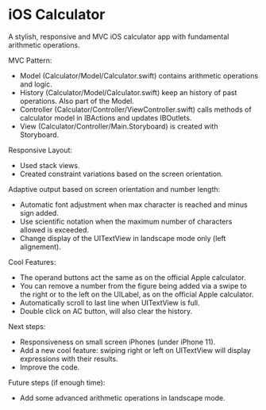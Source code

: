 #  iOS Calculator 
A stylish, responsive and MVC iOS calculator app with fundamental arithmetic operations.

MVC Pattern:
- Model (Calculator/Model/Calculator.swift) contains arithmetic operations and logic.
- History (Calculator/Model/Calculator.swift) keep an history of past operations. Also part of the Model.
- Controller (Calculator/Controller/ViewController.swift) calls methods of calculator model in IBActions and updates IBOutlets.
- View (Calculator/Controller/Main.Storyboard) is created with Storyboard.

Responsive Layout:
- Used stack views.
- Created constraint variations based on the screen orientation.

Adaptive output based on screen orientation and number length:
- Automatic font adjustment when max character is reached and minus sign added.
- Use scientific notation when the maximum number of characters allowed is exceeded.
- Change display of the UITextView in landscape mode only (left alignement).

Cool Features:
- The operand buttons act the same as on the official Apple calculator.
- You can remove a number from the figure being added via a swipe to the right or to the left on the UILabel, as on the official Apple calculator.
- Automatically scroll to last line when UITextView is full.
- Double click on AC button, will also clear the history.


Next steps:
- Responsiveness on small screen iPhones (under iPhone 11).
- Add a new cool feature: swiping right or left on UITextView will display expressions with their results.
- Improve the code.

Future steps (if enough time):
- Add some advanced arithmetic operations in landscape mode.
